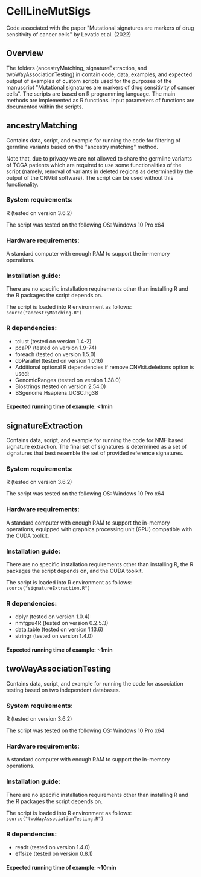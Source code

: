 # CellLineMutSigs
Code associated with the paper "Mutational signatures are markers of drug sensitivity of cancer cells" by Levatic et al. (2022)

## Overview

The folders (ancestryMatching, signatureExtraction, and twoWayAssociationTesting) in contain code, data, examples, and expected output of examples of custom scripts used for the purposes of the manuscript "Mutational signatures are markers of drug sensitivity of cancer cells". The scripts are based on R programming language. The main methods are implemented as R functions. Input parameters of functions are documented within the scripts.

## ancestryMatching

Contains data, script, and example for running the code for filtering of germline variants based on the "ancestry matching" method. 

Note that, due to privacy we are not allowed to share the germline variants of TCGA patients which are required to use some functionalities of the script (namely, removal of variants in deleted regions as determined by the output of the CNVkit software). The script can be used without this functionality.

### System requirements:

R (tested on version 3.6.2)

The script was tested on the following OS: Windows 10 Pro x64

### Hardware requirements:

A standard computer with enough RAM to support the in-memory operations.

### Installation guide:

There are no specific installation requirements other than installing R and the R packages the script depends on.

The script is loaded into R environment as follows: ```source("ancestryMatching.R")```

### R dependencies:

* tclust (tested on version 1.4-2)
* pcaPP (tested on version 1.9-74)
* foreach (tested on version 1.5.0)
* doParallel (tested on version 1.0.16)
* Additional optional R dependencies if remove.CNVkit.deletions option is used:
* GenomicRanges (tested on version 1.38.0)
* Biostrings (tested on version 2.54.0)
* BSgenome.Hsapiens.UCSC.hg38

#### Expected running time of example: <1min


## signatureExtraction

Contains data, script, and example for running the code for NMF based signature extraction. The final set of signatures is determined as a set of signatures that best resemble the set of provided reference signatures.

### System requirements:

R (tested on version 3.6.2)

The script was tested on the following OS: Windows 10 Pro x64

### Hardware requirements:

A standard computer with enough RAM to support the in-memory operations, equipped with graphics processing unit (GPU) compatible with the CUDA toolkit.

### Installation guide:

There are no specific installation requirements other than installing R, the R packages the script depends on, and the CUDA toolkit.

The script is loaded into R environment as follows:
```source("signatureExtraction.R")```

### R dependencies:
* dplyr (tested on version 1.0.4)
* nmfgpu4R (tested on version 0.2.5.3)
* data.table (tested on version 1.13.6)
* stringr (tested on version 1.4.0)

#### Expected running time of example: ~1min

## twoWayAssociationTesting

Contains data, script, and example for running the code for association testing based
on two independent databases.

### System requirements:

R (tested on version 3.6.2)

The script was tested on the following OS: Windows 10 Pro x64

### Hardware requirements:

A standard computer with enough RAM to support the in-memory operations.

### Installation guide:

There are no specific installation requirements other than installing R and the R
packages the script depends on.

The script is loaded into R environment as follows:
```source("twoWayAssociationTesting.R")```

### R dependencies:
* readr (tested on version 1.4.0)
* effsize (tested on version 0.8.1)

#### Expected running time of example: ~10min

